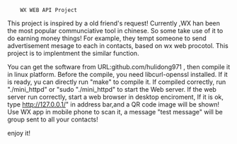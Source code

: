         WX WEB API Project
This project is inspired by a old friend's request! 
Currently ,WX han been the most popular communciative tool in chinese.
So some take use of it to do earning money things!
For example, they tempt someone to send advertisement mesage to each in contacts, based on wx web procotol. 
This project is to implentment the similar function.

You can get the software from URL:github.com/hulidong971 , then compile it in linux platform.
Before the compile, you need libcurl-openssl installed.
If it is ready, yu can directly run "make" to compile it.
If compiled correctly, run "./mini_httpd" or "sudo "./mini_httpd" to start the Web server.
If the web server run correctly, start a web browser in desktop enciroment,
If it is ok, type http://127.0.0.1/" in address bar,and a QR code image will be shown!
Use WX app in mobile phone to scan it, a message "test message" will be group sent to all your contacts!

enjoy it!
